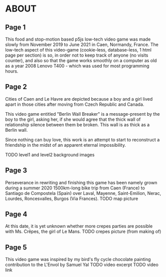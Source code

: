 # ABOUT

## Page 1

This food and stop-motion based p5js low-tech video game was made slowly from November 2019 to June 2021 in Caen, Normandy, France.
The low-tech aspect of this video-game (cookie-less, database-less, 1 html page per section) is so, in order not to keep track of anyone (no visits counter), and also so that the game works smoothly on a computer as old as a year 2008 Lenovo T400 - which was used for most programming hours.

## Page 2

Cities of Caen and Le Havre are depicted because a boy and a girl lived apart in those cities after moving from Czech Republic and Canada.

This video game entitled "Berlin Wall Breaker" is a message-present by the boy to the girl, asking her, if she would agree that the thick wall of relationship silence between them be broken. This wall is as thick as a Berlin wall.

Since nothing can buy love, this work is an attempt to start to reconstruct a friendship in the midst of an apparent eternal impossibility.

TODO level1 and level2 background images

## Page 3

Perseverance in rewriting and finishing this game has been namely grown during a summer 2020 1500km-long bike trip from Caen (France) to Santiago de Compostela (Spain) over Laval, Mayenne, Saint-Emilion, Nerac, Lourdes, Roncesvalles, Burgos (Via Frances).
TODO map picture

## Page 4

At this date, it is yet unknown whether more crepes parties are possible with Ms. Crêpes, the girl of Le Mans.
TODO crepes picture (from making of)

## Page 5

This video game was inspired by my bird's fly cycle chocolate painting contribution to the L'Envol by Samuel Yal
TODO video excerpt
TODO video link
